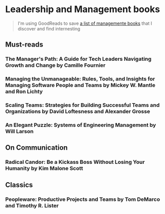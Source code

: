# Leadership and Management books

> I'm using GoodReads to save [a list of managemente books](https://www.goodreads.com/review/list/11992975?shelf=it-management) that I discover and find internesting

## Must-reads

### The Manager's Path: A Guide for Tech Leaders Navigating Growth and Change by Camille Fournier

### Managing the Unmanageable: Rules, Tools, and Insights for Managing Software People and Teams by Mickey W. Mantle and Ron Lichty

### Scaling Teams: Strategies for Building Successful Teams and Organizations by David Loftesness and Alexander Grosse

### An Elegant Puzzle: Systems of Engineering Management by Will Larson


## On Communication

### Radical Candor: Be a Kickass Boss Without Losing Your Humanity by Kim Malone Scott


## Classics

### Peopleware: Productive Projects and Teams by Tom DeMarco and Timothy R. Lister

